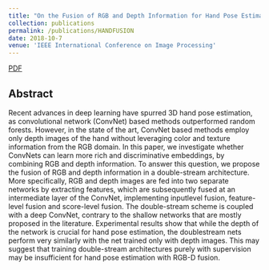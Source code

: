 ```yaml
---
title: "On the Fusion of RGB and Depth Information for Hand Pose Estimation"
collection: publications
permalink: /publications/HANDFUSION
date: 2018-10-7
venue: 'IEEE International Conference on Image Processing'
---
```


[PDF](https://ekazakos.github.io/files/rgbd_fusion_handpose_Kazakos_ICIP_2018.pdf)

## Abstract
Recent advances in deep learning have spurred 3D hand pose
estimation, as convolutional network (ConvNet) based methods
outperformed random forests. However, in the state of
the art, ConvNet based methods employ only depth images
of the hand without leveraging color and texture information
from the RGB domain. In this paper, we investigate
whether ConvNets can learn more rich and discriminative embeddings,
by combining RGB and depth information. To answer
this question, we propose the fusion of RGB and depth
information in a double-stream architecture. More specifically,
RGB and depth images are fed into two separate networks
by extracting features, which are subsequently fused
at an intermediate layer of the ConvNet, implementing inputlevel
fusion, feature-level fusion and score-level fusion. The
double-stream scheme is coupled with a deep ConvNet, contrary
to the shallow networks that are mostly proposed in the
literature. Experimental results show that while the depth of
the network is crucial for hand pose estimation, the doublestream
nets perform very similarly with the net trained only
with depth images. This may suggest that training double-stream
architectures purely with supervision may be insufficient
for hand pose estimation with RGB-D fusion.
